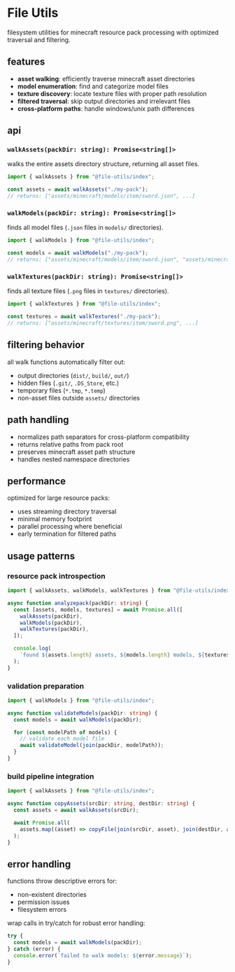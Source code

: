# File Utils

filesystem utilities for minecraft resource pack processing with optimized traversal and filtering.

## features

- **asset walking**: efficiently traverse minecraft asset directories
- **model enumeration**: find and categorize model files
- **texture discovery**: locate texture files with proper path resolution
- **filtered traversal**: skip output directories and irrelevant files
- **cross-platform paths**: handle windows/unix path differences

## api

### `walkAssets(packDir: string): Promise<string[]>`

walks the entire assets directory structure, returning all asset files.

```typescript
import { walkAssets } from "@file-utils/index";

const assets = await walkAssets("./my-pack");
// returns: ["assets/minecraft/models/item/sword.json", ...]
```

### `walkModels(packDir: string): Promise<string[]>`

finds all model files (`.json` files in `models/` directories).

```typescript
import { walkModels } from "@file-utils/index";

const models = await walkModels("./my-pack");
// returns: ["assets/minecraft/models/item/sword.json", "assets/minecraft/models/block/stone.json", ...]
```

### `walkTextures(packDir: string): Promise<string[]>`

finds all texture files (`.png` files in `textures/` directories).

```typescript
import { walkTextures } from "@file-utils/index";

const textures = await walkTextures("./my-pack");
// returns: ["assets/minecraft/textures/item/sword.png", ...]
```

## filtering behavior

all walk functions automatically filter out:

- output directories (`dist/`, `build/`, `out/`)
- hidden files (`.git/`, `.DS_Store`, etc.)
- temporary files (`*.tmp`, `*.temp`)
- non-asset files outside `assets/` directories

## path handling

- normalizes path separators for cross-platform compatibility
- returns relative paths from pack root
- preserves minecraft asset path structure
- handles nested namespace directories

## performance

optimized for large resource packs:

- uses streaming directory traversal
- minimal memory footprint
- parallel processing where beneficial
- early termination for filtered paths

## usage patterns

### resource pack introspection

```typescript
import { walkAssets, walkModels, walkTextures } from "@file-utils/index";

async function analyzepack(packDir: string) {
  const [assets, models, textures] = await Promise.all([
    walkAssets(packDir),
    walkModels(packDir),
    walkTextures(packDir),
  ]);

  console.log(
    `found ${assets.length} assets, ${models.length} models, ${textures.length} textures`
  );
}
```

### validation preparation

```typescript
import { walkModels } from "@file-utils/index";

async function validateModels(packDir: string) {
  const models = await walkModels(packDir);

  for (const modelPath of models) {
    // validate each model file
    await validateModel(join(packDir, modelPath));
  }
}
```

### build pipeline integration

```typescript
import { walkAssets } from "@file-utils/index";

async function copyAssets(srcDir: string, destDir: string) {
  const assets = await walkAssets(srcDir);

  await Promise.all(
    assets.map((asset) => copyFile(join(srcDir, asset), join(destDir, asset)))
  );
}
```

## error handling

functions throw descriptive errors for:

- non-existent directories
- permission issues
- filesystem errors

wrap calls in try/catch for robust error handling:

```typescript
try {
  const models = await walkModels(packDir);
} catch (error) {
  console.error(`failed to walk models: ${error.message}`);
}
```

